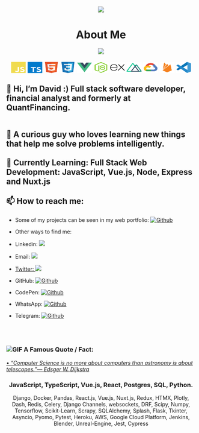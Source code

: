 <div style="display: inline_block", align="center"><br>

  ![](https://camo.githubusercontent.com/992babdffd8c74a1502de375fbdf7e4d54773242/68747470733a2f2f6d656469612e67697068792e636f6d2f6d656469612f53576f536b4e36447854737a71494b4571762f67697068792e676966)

</div>


<h1 align="center"> About Me </h1>
  <div align="center">
   <a href="https://www.linkedin.com/in/david-osullivan-finance" target="_blank"><img src="https://img.shields.io/badge/-LinkedIn-%230077B5?style=for-the-badge&logo=linkedin&logoColor=white" target="_blank"></a>
  </div>

 <div style="display: inline_block", align="center"><br>
  <img align="center" alt="Js" height="30" width="40" src="https://raw.githubusercontent.com/devicons/devicon/master/icons/javascript/javascript-plain.svg">
  <img align="center" alt="Ts" height="30" width="40" src="https://raw.githubusercontent.com/devicons/devicon/master/icons/typescript/typescript-plain.svg">
  <img align="center" alt="HTML" height="30" width="40" src="https://raw.githubusercontent.com/devicons/devicon/master/icons/html5/html5-original.svg">
  <img align="center" alt="CSS" height="30" width="40" src="https://raw.githubusercontent.com/devicons/devicon/master/icons/css3/css3-original.svg">
  <img align="center" alt="Vuejs" height="30" width="40" src="https://raw.githubusercontent.com/devicons/devicon/master/icons/vuejs/vuejs-original.svg">
  <img align="center" alt="Node" height="30" width="40" src="https://raw.githubusercontent.com/devicons/devicon/master/icons/nodejs/nodejs-original.svg">
  <img align="center" alt="Express" height="30" width="40" src="https://raw.githubusercontent.com/devicons/devicon/master/icons/express/express-original.svg">
  <img align="center" alt="Nuxt" height="30" width="40" src="https://raw.githubusercontent.com/devicons/devicon/master/icons/nuxtjs/nuxtjs-original.svg">
  <img align="center" alt="GCP" height="30" width="40" src="https://raw.githubusercontent.com/devicons/devicon/master/icons/googlecloud/googlecloud-original.svg">
  <img align="center" alt="Firebase" height="30" width="40" src="https://raw.githubusercontent.com/devicons/devicon/master/icons/firebase/firebase-plain.svg">
  <img align="center" alt="VSCode" height="30" width="40" src="https://raw.githubusercontent.com/devicons/devicon/1119b9f84c0290e0f0b38982099a2bd027a48bf1/icons/vscode/vscode-original.svg">
  
  
  
  
 </div>
 
 <h2>👋 Hi, I’m David :)  Full stack software developer, financial analyst and formerly at QuantFinancing. <br><br>

 
👀 A curious guy who loves learning new things that help me solve problems intelligently. <br><br>
🌱 Currently Learning: Full Stack Web Development: JavaScript, Vue.js, Node, Express and Nuxt.js <br><br>
📫 How to reach me: </h2>

- Some of my projects can be seen in my web portfolio: [<img alt="Github" width="28px" src="https://img.icons8.com/fluent/96/000000/domain.png" />](https://euclid556.github.io/portfolio/)


- Other ways to find me:

- Linkedin:   [<img src="https://img.icons8.com/color/48/000000/linkedin.png" width="3.5%"/>](https://www.linkedin.com/in/david-osullivan-finance/)
- Email:      <a href="mailto:david@davidosullivan.me"> <img src="https://cdn.jsdelivr.net/npm/simple-icons@3.13.0/icons/microsoftoutlook.svg" width="3.5%"/>
- Twitter:    [<img src="https://img.icons8.com/color/48/000000/twitter.png" width="3.5%"/>](https://twitter.com/quantfinancing)
- GitHub:     [<img alt="Github" width="28px" src="https://cdn.jsdelivr.net/npm/simple-icons@v3/icons/github.svg" />](https://github.com/euclid556)
- CodePen:    [<img alt="Github" width="28px" src="https://cdn.jsdelivr.net/npm/simple-icons@3.13.0/icons/codepen.svg" />](https://codepen.io/Euclid)
- WhatsApp:   [<img alt="Github" width="28px" src="https://cdn.jsdelivr.net/npm/simple-icons@3.13.0/icons/whatsapp.svg" />](https://api.whatsapp.com/send?phone=353879219770)
- Telegram:   [<img alt="Github" width="28px" src="https://cdn.jsdelivr.net/npm/simple-icons@3.13.0/icons/telegram.svg" />](https://t.me/)
<br><br>

&nbsp; &nbsp; &nbsp;

 ### <img alt="GIF" src="https://github.com/TheDudeThatCode/TheDudeThatCode/blob/master/Assets/hmm.gif" width="20" /> A Famous Quote / Fact:
<a href="https://github.com/marketplace/actions/quote-readme">
<!--STARTS_HERE_QUOTE_README-->
• <i>“Computer Science is no more about computers than astronomy is about telescopes.”— Edsger W. Dijkstra  </i>
<!--ENDS_HERE_QUOTE_README-->
</a>
   
  
<div align="center">
  <h3>JavaScript, TypeScript, Vue.js, React, Postgres, SQL, Python.</h3>

Django, Docker, Pandas, React.js, Vue.js, Nuxt.js, Redux, HTMX, Plotly, Dash, Redis, Celery, Django Channels, websockets, DRF, Scipy, Numpy, Tensorflow, Scikit-Learn, Scrapy, SQLAlchemy, Splash, Flask, Tkinter, Asyncio, Pyomo, Pytest, Heroku, AWS, Google Cloud Platform, Jenkins, Blender, Unreal-Engine, Jest, Cypress
</div>
 
<!--
**Euclid556/Euclid556** is a ✨ _special_ ✨ repository because its `README.md` (this file) appears on your GitHub profile.

Here are some ideas to get you started:

- 🔭 I’m currently working on ...
- 🌱 I’m currently learning ...
- 👯 I’m looking to collaborate on ...
- 🤔 I’m looking for help with ...
- 💬 Ask me about ...
- 📫 How to reach me: ...
- 😄 Pronouns: ...
- ⚡ Fun fact: ...
-->
